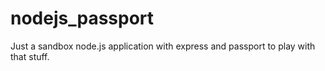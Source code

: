 nodejs_passport
===============

Just a sandbox node.js application with express and passport to play with that stuff.
